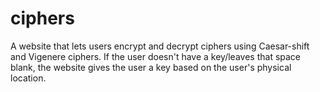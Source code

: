 # ciphers
A website that lets users encrypt and decrypt ciphers using Caesar-shift and Vigenere ciphers. If the user doesn't have a key/leaves that space blank, the website gives the user a key based on the user's physical location. 
